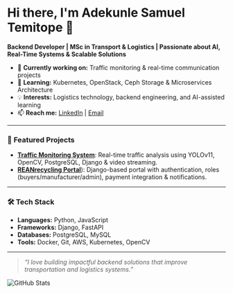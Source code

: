 # Hi there, I'm Adekunle Samuel Temitope 👋

**Backend Developer | MSc in Transport & Logistics | Passionate about AI, Real-Time Systems & Scalable Solutions**

- 🔭 **Currently working on:** Traffic monitoring & real-time communication projects  
- 🌱 **Learning:** Kubernetes, OpenStack, Ceph Storage & Microservices Architecture  
- 💡 **Interests:** Logistics technology, backend engineering, and AI-assisted learning  
- 📫 **Reach me:** [LinkedIn](https://www.linkedin.com/in/samuel-adekunle-temitope/) | [Email](mailto:adekunlesamuel123@gmail.com)  

---

### 🚀 **Featured Projects**
- [**Traffic Monitoring System**](https://github.com/zumerhub/trafficmgs): Real-time traffic analysis using YOLOv11, OpenCV, PostgreSQL, Django & video streaming.
- [**REANrecycling Portal**](https://github.com/zumerhub/REANrecycling)): Django-based portal with authentication, roles (buyers/manufacturer/admin), payment integration & notifications.

---

### 🛠️ **Tech Stack**
- **Languages:** Python, JavaScript  
- **Frameworks:** Django, FastAPI  
- **Databases:** PostgreSQL, MySQL  
- **Tools:** Docker, Git, AWS, Kubernetes, OpenCV  

---

> *“I love building impactful backend solutions that improve transportation and logistics systems.”*


![GitHub Stats](https://github-readme-stats.vercel.app/api?username=zumerhub&show_icons=true)

